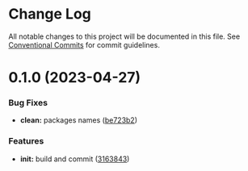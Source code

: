 # Change Log

All notable changes to this project will be documented in this file.
See [Conventional Commits](https://conventionalcommits.org) for commit guidelines.

# 0.1.0 (2023-04-27)


### Bug Fixes

* **clean:** packages names ([be723b2](https://github.com/jacksgreen/ts-fleet/commit/be723b29b2732d134424315b9af1bb27763e8e66))


### Features

* **init:** build and commit ([3163843](https://github.com/jacksgreen/ts-fleet/commit/316384336ccb9b0fa6947e58185baa3e37367fd4))
